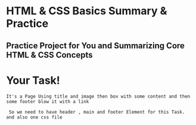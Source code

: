 # HTML & CSS Basics Summary & Practice
## Practice Project for You and Summarizing Core HTML & CSS Concepts

# Your Task!

```It's a Page Using title and image then box with some content and then some footer blow it with a link ```

``` So we need to have header , main and footer Element for this Task. and also one css file```